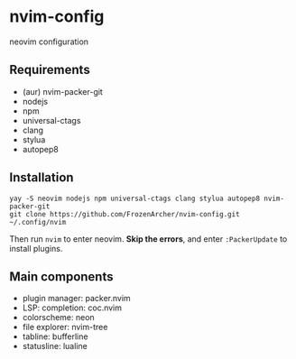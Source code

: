 # nvim-config

neovim configuration

## Requirements

* (aur) nvim-packer-git
* nodejs
* npm
* universal-ctags
* clang
* stylua
* autopep8

## Installation

```
yay -S neovim nodejs npm universal-ctags clang stylua autopep8 nvim-packer-git
git clone https://github.com/FrozenArcher/nvim-config.git ~/.config/nvim
```

Then run `nvim` to enter neovim. **Skip the errors**, and enter `:PackerUpdate` to install plugins.

## Main components

* plugin manager: packer.nvim
* LSP: completion: coc.nvim
* colorscheme: neon
* file explorer: nvim-tree
* tabline: bufferline
* statusline: lualine
